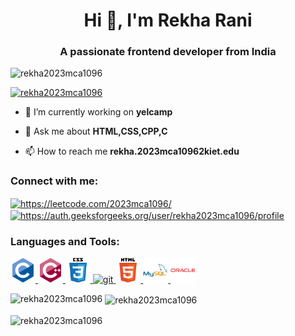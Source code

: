 

<!--
**rekha2023mca1096/rekha2023mca1096** is a ✨ _special_ ✨ repository because its `README.md` (this file) appears on your GitHub profile.

Here are some ideas to get you started:

- 🔭 I’m currently working on ...
- 🌱 I’m currently learning ...
- 👯 I’m looking to collaborate on ...
- 🤔 I’m looking for help with ...
- 💬 Ask me about ...
- 📫 How to reach me: ...
- 😄 Pronouns: ...
- ⚡ Fun fact: ...
-->
<h1 align="center">Hi 👋, I'm Rekha Rani</h1>
<h3 align="center">A passionate frontend developer from India</h3>

<p align="left"> <img src="https://komarev.com/ghpvc/?username=rekha2023mca1096&label=Profile%20views&color=0e75b6&style=flat" alt="rekha2023mca1096" /> </p>

<p align="left"> <a href="https://github.com/ryo-ma/github-profile-trophy"><img src="https://github-profile-trophy.vercel.app/?username=rekha2023mca1096" alt="rekha2023mca1096" /></a> </p>

- 🔭 I’m currently working on **yelcamp**

- 💬 Ask me about **HTML,CSS,CPP,C**

- 📫 How to reach me **rekha.2023mca10962kiet.edu**

<h3 align="left">Connect with me:</h3>
<p align="left">
<a href="https://www.leetcode.com/https://leetcode.com/2023mca1096/" target="blank"><img align="center" src="https://raw.githubusercontent.com/rahuldkjain/github-profile-readme-generator/master/src/images/icons/Social/leet-code.svg" alt="https://leetcode.com/2023mca1096/" height="30" width="40" /></a>
<a href="https://auth.geeksforgeeks.org/user/https://auth.geeksforgeeks.org/user/rekha2023mca1096/profile" target="blank"><img align="center" src="https://raw.githubusercontent.com/rahuldkjain/github-profile-readme-generator/master/src/images/icons/Social/geeks-for-geeks.svg" alt="https://auth.geeksforgeeks.org/user/rekha2023mca1096/profile" height="30" width="40" /></a>
</p>

<h3 align="left">Languages and Tools:</h3>
<p align="left"> <a href="https://www.cprogramming.com/" target="_blank"> <img src="https://raw.githubusercontent.com/devicons/devicon/master/icons/c/c-original.svg" alt="c" width="40" height="40"/> </a> <a href="https://www.w3schools.com/cpp/" target="_blank"> <img src="https://raw.githubusercontent.com/devicons/devicon/master/icons/cplusplus/cplusplus-original.svg" alt="cplusplus" width="40" height="40"/> </a> <a href="https://www.w3schools.com/css/" target="_blank"> <img src="https://raw.githubusercontent.com/devicons/devicon/master/icons/css3/css3-original-wordmark.svg" alt="css3" width="40" height="40"/> </a> <a href="https://git-scm.com/" target="_blank"> <img src="https://www.vectorlogo.zone/logos/git-scm/git-scm-icon.svg" alt="git" width="40" height="40"/> </a> <a href="https://www.w3.org/html/" target="_blank"> <img src="https://raw.githubusercontent.com/devicons/devicon/master/icons/html5/html5-original-wordmark.svg" alt="html5" width="40" height="40"/> </a> <a href="https://www.mysql.com/" target="_blank"> <img src="https://raw.githubusercontent.com/devicons/devicon/master/icons/mysql/mysql-original-wordmark.svg" alt="mysql" width="40" height="40"/> </a> <a href="https://www.oracle.com/" target="_blank"> <img src="https://raw.githubusercontent.com/devicons/devicon/master/icons/oracle/oracle-original.svg" alt="oracle" width="40" height="40"/> </a> </p>

<p><img align="left" src="https://github-readme-stats.vercel.app/api/top-langs?username=rekha2023mca1096&show_icons=true&locale=en&layout=compact" alt="rekha2023mca1096" /></p>

<p>&nbsp;<img align="center" src="https://github-readme-stats.vercel.app/api?username=rekha2023mca1096&show_icons=true&locale=en" alt="rekha2023mca1096" /></p>

<p><img align="center" src="https://github-readme-streak-stats.herokuapp.com/?user=rekha2023mca1096&" alt="rekha2023mca1096" /></p>

